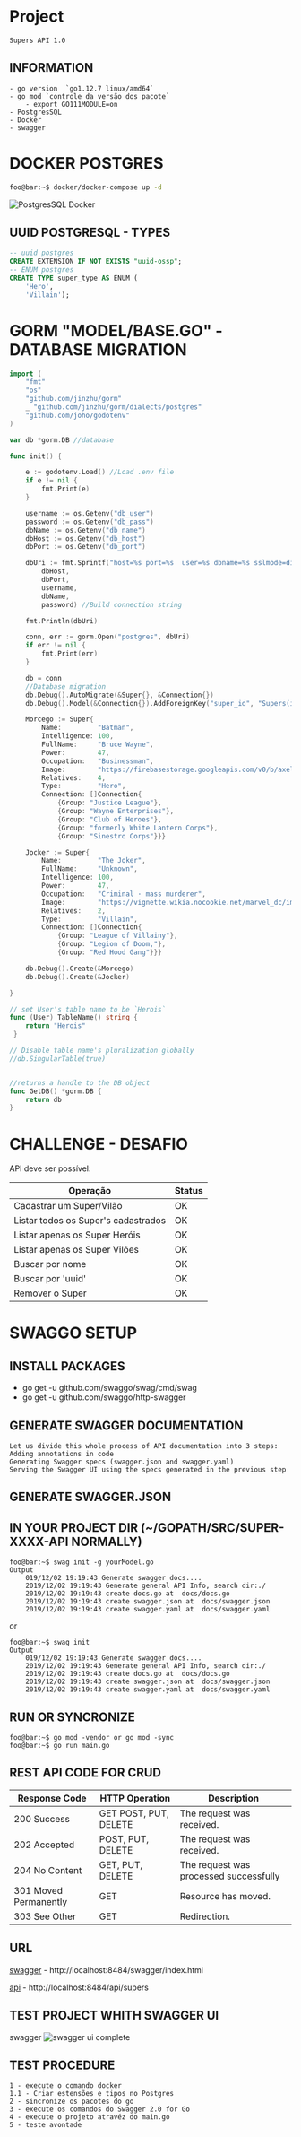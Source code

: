 
# Project
	Supers API 1.0

## INFORMATION 
	- go version  `go1.12.7 linux/amd64`
	- go mod `controle da versão dos pacote`
		- export GO111MODULE=on 
	- PostgresSQL
	- Docker
	- swagger


# DOCKER POSTGRES
```bash
foo@bar:~$ docker/docker-compose up -d 
```

![PostgresSQL Docker](/screen/pg.png "PostgresSQL Docker")



## UUID POSTGRESQL - TYPES

```sql
-- uuid postgres
CREATE EXTENSION IF NOT EXISTS "uuid-ossp";
-- ENUM postgres
CREATE TYPE super_type AS ENUM (
	'Hero',
	'Villain');

```

# GORM "MODEL/BASE.GO" - DATABASE MIGRATION
```go
import (
	"fmt"
	"os"
	"github.com/jinzhu/gorm"
	_ "github.com/jinzhu/gorm/dialects/postgres"
	"github.com/joho/godotenv"
)

var db *gorm.DB //database

func init() {

	e := godotenv.Load() //Load .env file
	if e != nil {
		fmt.Print(e)
	}

	username := os.Getenv("db_user")
	password := os.Getenv("db_pass")
	dbName := os.Getenv("db_name")
	dbHost := os.Getenv("db_host")
	dbPort := os.Getenv("db_port")

	dbUri := fmt.Sprintf("host=%s port=%s  user=%s dbname=%s sslmode=disable password=%s",
		dbHost,
		dbPort,
		username,
		dbName,
		password) //Build connection string

	fmt.Println(dbUri)

	conn, err := gorm.Open("postgres", dbUri)
	if err != nil {
		fmt.Print(err)
	}

	db = conn
	//Database migration
	db.Debug().AutoMigrate(&Super{}, &Connection{}) 
	db.Debug().Model(&Connection{}).AddForeignKey("super_id", "Supers(id)", "CASCADE", "CASCADE")

	Morcego := Super{
		Name:         "Batman",
		Intelligence: 100,
		FullName:     "Bruce Wayne",
		Power:        47,
		Occupation:   "Businessman",
		Image:        "https://firebasestorage.googleapis.com/v0/b/axeldbcloud.appspot.com/o/Batman-lista.jpg?alt=media&token=5a452bbc-8151-4714-b32e-2147b5239b62",
		Relatives:    4,
		Type:         "Hero",
		Connection: []Connection{
			{Group: "Justice League"},
			{Group: "Wayne Enterprises"},
			{Group: "Club of Heroes"},
			{Group: "formerly White Lantern Corps"},
			{Group: "Sinestro Corps"}}}

	Jocker := Super{
		Name:         "The Joker",
		FullName:     "Unknown",
		Intelligence: 100,
		Power:        47,
		Occupation:   "Criminal · mass murderer",
		Image:        "https://vignette.wikia.nocookie.net/marvel_dc/images/5/58/Joker_0003.jpg/revision/latest/top-crop/width/360/height/450?cb=20140725171230",
		Relatives:    2,
		Type:         "Villain",
		Connection: []Connection{
			{Group: "League of Villainy"},
			{Group: "Legion of Doom,"},
			{Group: "Red Hood Gang"}}}

	db.Debug().Create(&Morcego)
	db.Debug().Create(&Jocker)

}

// set User's table name to be `Herois`
func (User) TableName() string {
	return "Herois"
 }

// Disable table name's pluralization globally
//db.SingularTable(true)


//returns a handle to the DB object
func GetDB() *gorm.DB {
	return db
}
```




# CHALLENGE  - DESAFIO	
API deve ser possível:


Operação                            | Status
------------                        | -------------
Cadastrar um Super/Vilão            | OK
Listar todos os Super's cadastrados | OK
Listar apenas os Super Heróis       | OK
Listar apenas os Super Vilões       | OK
Buscar por nome                     | OK
Buscar por 'uuid'                   | OK
Remover o Super                     | OK 




# SWAGGO SETUP

## INSTALL PACKAGES
- go get -u github.com/swaggo/swag/cmd/swag
- go get -u github.com/swaggo/http-swagger

## GENERATE SWAGGER DOCUMENTATION
	Let us divide this whole process of API documentation into 3 steps:
	Adding annotations in code
	Generating Swagger specs (swagger.json and swagger.yaml)
	Serving the Swagger UI using the specs generated in the previous step

## GENERATE SWAGGER.JSON

## IN YOUR PROJECT DIR (~/GOPATH/SRC/SUPER-XXXX-API NORMALLY)

```console
foo@bar:~$ swag init -g yourModel.go
Output
	019/12/02 19:19:43 Generate swagger docs....
	2019/12/02 19:19:43 Generate general API Info, search dir:./
	2019/12/02 19:19:43 create docs.go at  docs/docs.go
	2019/12/02 19:19:43 create swagger.json at  docs/swagger.json
	2019/12/02 19:19:43 create swagger.yaml at  docs/swagger.yaml

```
or 

```console
foo@bar:~$ swag init
Output
	019/12/02 19:19:43 Generate swagger docs....
	2019/12/02 19:19:43 Generate general API Info, search dir:./
	2019/12/02 19:19:43 create docs.go at  docs/docs.go
	2019/12/02 19:19:43 create swagger.json at  docs/swagger.json
	2019/12/02 19:19:43 create swagger.yaml at  docs/swagger.yaml

```

## RUN OR SYNCRONIZE
```console
foo@bar:~$ go mod -vendor or go mod -sync
foo@bar:~$ go run main.go
```


## REST API CODE FOR CRUD
Response Code	        | HTTP Operation	    | Description
------------------------| ----------------------|---------------------------------------
200 Success	            | GET POST, PUT, DELETE	| The request was received.
202 Accepted	        | POST, PUT, DELETE		| The request was received.
204 No Content	        | GET, PUT, DELETE		| The request was processed successfully
301 Moved Permanently	| GET	                | Resource has moved.
303 See Other	        | GET	                | Redirection.

## URL
[swagger](http://localhost:8484/swagger/index.html) - http://localhost:8484/swagger/index.html

[api](http://localhost:8484/swagger/index.html) - http://localhost:8484/api/supers

## TEST PROJECT WHITH SWAGGER UI
swagger 
![swagger ui complete](/screen/swagger-index-html.png "swagger ui complete")


## TEST PROCEDURE 

	1 - execute o comando docker 
	1.1 - Criar estensões e tipos no Postgres
	2 - sincronize os pacotes do go 
	3 - execute os comandos do Swagger 2.0 for Go
	4 - execute o projeto atravéz do main.go
	5 - teste avontade